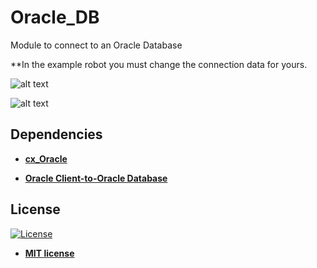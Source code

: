 # Oracle_DB
 Module to connect to an Oracle Database

**In the example robot you must change the connection data for yours.

![alt text](https://raw.githubusercontent.com/rocketbot-cl/Oracle_DB/master/example/oracle.png)

![alt text](https://raw.githubusercontent.com/rocketbot-cl/Oracle_DB/master/example/oracle2.png)

<h2>Dependencies</h2>

<ul>
  <li>
    <strong>
      <a href="https://pypi.org/project/cx-Oracle/">cx_Oracle</a>
    </strong> 
  </li>  
</ul>  

<ul>
  <li>
    <strong>
      <a href="https://www.oracle.com/database/technologies/instant-client/winx64-64-downloads.html">Oracle Client-to-Oracle Database </a>
    </strong> 
  </li>  
</ul>  

<h2>License</h2>

<p><a href="http://badges.mit-license.org" rel="nofollow"><img src="https://camo.githubusercontent.com/107590fac8cbd65071396bb4d04040f76cde5bde/687474703a2f2f696d672e736869656c64732e696f2f3a6c6963656e73652d6d69742d626c75652e7376673f7374796c653d666c61742d737175617265" alt="License" data-canonical-src="http://img.shields.io/:license-mit-blue.svg?style=flat-square" style="max-width:100%;"></a></p>

<ul>
  <li><strong><a href="http://opensource.org/licenses/mit-license.php" rel="nofollow">MIT license</a></strong></li>
</ul>  
